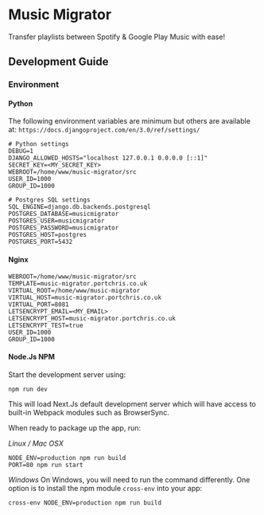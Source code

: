 # Music Migrator
Transfer playlists between Spotify & Google Play Music with ease!

## Development Guide

### Environment

#### Python 
The following environment variables are minimum but others are available at: `https://docs.djangoproject.com/en/3.0/ref/settings/` 
```
# Python settings
DEBUG=1
DJANGO_ALLOWED_HOSTS="localhost 127.0.0.1 0.0.0.0 [::1]"
SECRET_KEY=<MY_SECRET_KEY>
WEBROOT=/home/www/music-migrator/src
USER_ID=1000
GROUP_ID=1000

# Postgres SQL settings
SQL_ENGINE=django.db.backends.postgresql
POSTGRES_DATABASE=musicmigrator
POSTGRES_USER=musicmigrator
POSTGRES_PASSWORD=musicmigrator
POSTGRES_HOST=postgres
POSTGRES_PORT=5432
```

#### Nginx
```
WEBROOT=/home/www/music-migrator/src
TEMPLATE=music-migrator.portchris.co.uk
VIRTUAL_ROOT=/home/www/music-migrator
VIRTUAL_HOST=music-migrator.portchris.co.uk
VIRTUAL_PORT=8081
LETSENCRYPT_EMAIL=<MY_EMAIL>
LETSENCRYPT_HOST=music-migrator.portchris.co.uk
LETSENCRYPT_TEST=true
USER_ID=1000
GROUP_ID=1000
```

#### Node.Js NPM

Start the development server using: 

```
npm run dev
```

This will load Next.Js default development server which will have access to built-in Webpack modules such as BrowserSync.


When ready to package up the app, run:

*Linux / Mac OSX*
```
NODE_ENV=production npm run build
PORT=80 npm run start 
```

*Windows*
On Windows, you will need to run the command differently. One option is to install the npm module `cross-env` into your app:

```
cross-env NODE_ENV=production npm run build
```

